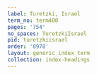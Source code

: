 ```yaml
---
label: Turetzki, Israel
term_no: term400
pages: '754'
no_spaces: TuretzkiIsrael
pid: turetzkiisrael
order: '0978'
layout: generic_index_term
collection: index-headings
---
```

